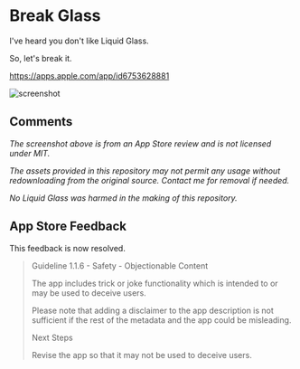 # Break Glass

I've heard you don't like Liquid Glass.

So, let's break it.

https://apps.apple.com/app/id6753628881

![screenshot](./Resources/Screenshot-1006-110508.png)

## Comments

_The screenshot above is from an App Store review and is not licensed under MIT._

_The assets provided in this repository may not permit any usage without redownloading from the original source. Contact me for removal if needed._

_No Liquid Glass was harmed in the making of this repository._

## App Store Feedback

This feedback is now resolved. 

> Guideline 1.1.6 - Safety - Objectionable Content
>
> The app includes trick or joke functionality which is intended to or may be used to deceive users.
>
> Please note that adding a disclaimer to the app description is not sufficient if the rest of the metadata and the app could be misleading.
>
> Next Steps
>
> Revise the app so that it may not be used to deceive users.
